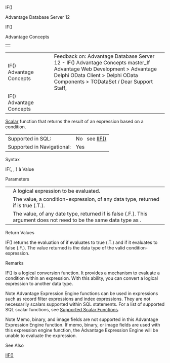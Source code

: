 IF()




Advantage Database Server 12  

IF()

Advantage Concepts

|  |
| --- |
|  |

|  |  |  |  |  |
| --- | --- | --- | --- | --- |
| IF()  Advantage Concepts |  |  | Feedback on: Advantage Database Server 12 - IF() Advantage Concepts master\_If Advantage Web Development > Advantage Delphi OData Client > Delphi OData Components > TODataSet / Dear Support Staff, |  |
| IF()  Advantage Concepts |  |  |  |  |

[Scalar](master_supported_scalar_functions.htm) function that returns the result of an expression based on a condition.

|  |  |
| --- | --- |
| Supported in SQL: | No   see [IIF()](master_iif.htm) |
| Supported in Navigational: | Yes |

Syntax

IF(<lCondition>, <expTrue>, <expFalse>) à Value

Parameters

|  |  |
| --- | --- |
| <lCondition> | A logical expression to be evaluated. |
| <expTrue> | The value, a condition-expression, of any data type, returned if <lCondition> is true (.T.). |
| <expFalse> | The value, of any date type, returned if <lCondition> is false (.F.). This argument does not need to be the same data type as <expTrue>. |

Return Values

IF() returns the evaluation of <expTrue> if <lCondition> evaluates to true (.T.) and <expFalse> if it evaluates to false (.F.). The value returned is the data type of the valid condition-expression.

Remarks

IF() is a logical conversion function. It provides a mechanism to evaluate a condition within an expression. With this ability, you can convert a logical expression to another data type.

Note Advantage Expression Engine functions can be used in expressions such as record filter expressions and index expressions. They are not necessarily scalars supported within SQL statements. For a list of supported SQL scalar functions, see [Supported Scalar Functions](master_supported_scalar_functions.htm).

Note Memo, binary, and image fields are not supported in this Advantage Expression Engine function. If memo, binary, or image fields are used with this expression engine function, the Advantage Expression Engine will be unable to evaluate the expression.

See Also

[IIF()](master_iif.htm)